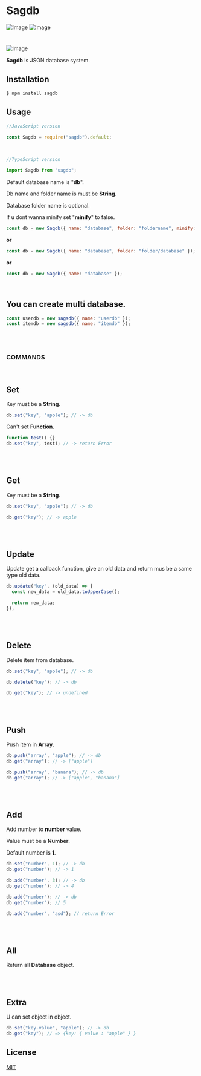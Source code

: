 # **Sagdb**

![Image](https://img.shields.io/npm/v/sagdb?color=%2351F9C0&label=sagdb)
![Image](https://img.shields.io/npm/dt/sagdb.svg?color=%2351FC0&maxAge=3600)

#

![Image](https://nodei.co/npm/sagdb.png?downloads=true&downloadRank=true&stars=true)
<br>

**Sagdb** is JSON database system.

## <i class="fa-solid fa-download"></i> **Installation**

```bash
$ npm install sagdb
```

## <i class="fa-solid fa-bookmark"></i> **Usage**

```js
//JavaScript version

const Sagdb = require("sagdb").default;
```
<br>

```ts
//TypeScript version

import Sagdb from "sagdb";
```

Default database name is "**db**".

Db name and folder name is must be **String**.

Database folder name is optional.

If u dont wanna minify set "**minify**" to false.

```js
const db = new Sagdb({ name: "database", folder: "foldername", minify: true });
```

**or**

```js
const db = new Sagdb({ name: "database", folder: "folder/database" });
```

**or**

```js
const db = new Sagdb({ name: "database" });
```

<br>

## You can create multi database.

```js
const userdb = new sagsdb({ name: "userdb" });
const itemdb = new sagsdb({ name: "itemdb" });
```

<br><br>

### <i class="fa-solid fa-terminal"></i> **COMMANDS**

<br>

## **Set**

Key must be a **String**.

```js
db.set("key", "apple"); // -> db
```

Can't set **Function**.

```js
function test() {}
db.set("key", test); // -> return Error
```

<br><br>

## **Get**

Key must be a **String**.

```js
db.set("key", "apple"); // -> db

db.get("key"); // -> apple
```

<br><br>

## **Update**

Update get a callback function, give an old data and return mus be a same type old data.

```js
db.update("key", (old_data) => {
  const new_data = old_data.toUpperCase();

  return new_data;
});
```

<br><br>

## **Delete**

Delete item from database.

```js
db.set("key", "apple"); // -> db

db.delete("key"); // -> db

db.get("key"); // -> undefined
```

<br><br>

## **Push**

Push item in **Array**.

```js
db.push("array", "apple"); // -> db
db.get("array"); // -> ["apple"]

db.push("array", "banana"); // -> db
db.get("array"); // -> ["apple", "banana"]
```

<br><br>

## **Add**

Add number to **number** value.

Value must be a **Number**.

Default number is **1**.

```js
db.set("number", 1); // -> db
db.get("number"); // -> 1

db.add("number", 3); // -> db
db.get("number"); // -> 4

db.add("number"); // -> db
db.get("number"); // 5

db.add("number", "asd"); // return Error
```

<br><br>

## **All**

Return all **Database** object.

<br><br>

## **Extra**

U can set object in object.

```js
db.set("key.value", "apple"); // -> db
db.get("key"); // => {key: { value : "apple" } }
```

## License

[MIT](https://choosealicense.com/licenses/mit/)

<link rel="stylesheet" href="https://cdnjs.cloudflare.com/ajax/libs/font-awesome/6.1.1/css/all.min.css" integrity="sha512-KfkfwYDsLkIlwQp6LFnl8zNdLGxu9YAA1QvwINks4PhcElQSvqcyVLLD9aMhXd13uQjoXtEKNosOWaZqXgel0g==" crossorigin="anonymous" referrerpolicy="no-referrer" />
